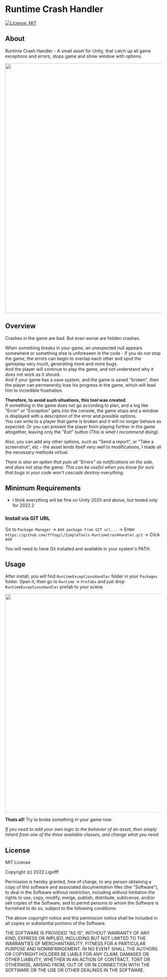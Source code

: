 # Runtime Crash Handler
[![License: MIT](https://img.shields.io/badge/License-MIT-blue.svg)](https://opensource.org/licenses/MIT)


## About
Runtime Crash Handler - A small asset for Unity, that catch up all game exceptions and errors, stops game and show window with options.<br />

<p align="center">
  <img width="800" src="https://user-images.githubusercontent.com/44195161/230169674-55394c54-e43a-4859-8871-b34a2e83dfc2.png">
</p>

## Overview
Crashes in the game are bad. But even worse are hidden crashes.

When something breaks in your game, an unexpected null appears somewhere or something else is unforeseen in the code - if you do not stop the game, the errors can begin to overlap each other and spoil the gameplay very much, generating more and more bugs.<br />
And the player will continue to play the game, and not understand why it does not work as it should.<br />
And if your game has a save system, and the game is saved "broken", then the player can permanently lose his progress in the game, which will lead him to incredible frustration.

**Therefore, to avoid such situations, this tool was created.**<br />
If something in the game does not go according to plan, and a log like "Error" or "Exception" gets into the console, the game stops and a window is displayed with a description of the error and possible options.<br />
You can write to a player that game is broken and it will no longer behave as expected. Or you can prevent the player from playing further in the game altogether, leaving only the "Exit" button *(This is what I recommend doing)*.<br />

Also, you can add any other options, such as "Send a report", or "Take a screenshot", etc - the asset lends itself very well to modifications, I made all the necessary methods virtual.

*There is also an option that puts all "Errors" as notifications on the side, and does not stop the game. This can be useful when you know for sure that bugs in your code won't cascade destroy everything.*

## Minimum Requirements
* I think everything will be fine on Unity 2020 and above, but tested only for 2022.2

### Install via GIT URL
Go to ```Package Manager``` -> ```Add package from GIT url...``` -> Enter ```https://github.com/fffogil/SimpleTools-RuntimeCrashHandler.git``` -> Click ```Add```

You will need to have Git installed and available in your system's PATH.

## Usage

After install, you will find ```RuntimeExceptionsHandler``` folder in your ```Packages``` folder.
Open it, then go to ```Runtime``` -> ```Prefabs``` and just drop ```RuntimeExceptionsHandler``` prefab to your scene.

<p align="center">
  <img width="700" src="https://user-images.githubusercontent.com/44195161/230177030-95b7d18a-7af6-4f48-83d6-76467eb07d01.png">
</p>

**Thats all!** Try to broke something in your game now.

*If you need to add your own logic to the behavior of an asset, then simply inherit from one of the three available classes, and change what you need.*

## License

MIT License

Copyright (c) 2022 Ligofff

Permission is hereby granted, free of charge, to any person obtaining
a copy of this software and associated documentation files (the
"Software"), to deal in the Software without restriction, including
without limitation the rights to use, copy, modify, merge, publish,
distribute, sublicense, and/or sell copies of the Software, and to
permit persons to whom the Software is furnished to do so, subject to
the following conditions:

The above copyright notice and this permission notice shall be
included in all copies or substantial portions of the Software.

THE SOFTWARE IS PROVIDED "AS IS", WITHOUT WARRANTY OF ANY KIND,
EXPRESS OR IMPLIED, INCLUDING BUT NOT LIMITED TO THE WARRANTIES OF
MERCHANTABILITY, FITNESS FOR A PARTICULAR PURPOSE AND
NONINFRINGEMENT. IN NO EVENT SHALL THE AUTHORS OR COPYRIGHT HOLDERS BE
LIABLE FOR ANY CLAIM, DAMAGES OR OTHER LIABILITY, WHETHER IN AN ACTION
OF CONTRACT, TORT OR OTHERWISE, ARISING FROM, OUT OF OR IN CONNECTION
WITH THE SOFTWARE OR THE USE OR OTHER DEALINGS IN THE SOFTWARE.
